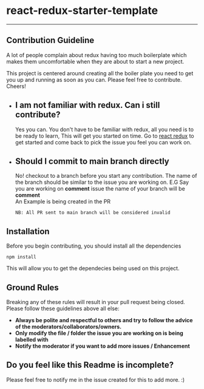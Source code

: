 # react-redux-starter-template
---
## Contribution Guideline
   A lot of people complain about redux having too much boilerplate which makes them uncomfortable when they are about to start a new project. <br />
    
   This project is centered around creating all the boiler plate you need to get you up and running as soon as you can. Please feel free to contribute. Cheers!
    
- ## I am not familiar with redux. Can i still contribute?
    Yes you can. You don't have to be familiar with redux, all you need is to be ready to learn, This will get you started on time. Go to [react redux](https://react-redux.js.org/) to get started and come back to pick the issue you feel you can work on.

- ## Should I commit to main branch directly
     No! checkout to a branch before you start any contribution. 
     The name of the branch should be similar to the issue you are working on. 
     E.G Say you are working on **comment** issue the name of your branch will be **comment** 
     <br />
     An Example is being created in the PR
     ```
     NB: All PR sent to main branch will be considered invalid
     ```

## Installation
  Before you begin contributing, you should install all the dependencies <br />
  ```
  npm install
  ```
  This will allow you to get the dependecies being used on this project.
  
## Ground Rules

Breaking any of these rules will result in your pull request being closed. Please follow these guidelines above all else:
- **Always be polite and respectful to others and try to follow the advice of the moderators/collaborators/owners.**
- **Only modify the file / folder the issue you are working on is being labelled with**
- **Notify the moderator if you want to add more issues / Enhancement**

## Do you feel like this Readme is incomplete?
Please feel free to notify me in the issue created for this to add more. :)
